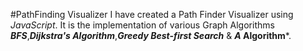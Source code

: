 #PathFinding Visualizer
 I have created a Path Finder Visualizer using _JavaScript_. It is the implementation of various Graph Algorithms ***BFS***,***Dijkstra's Algorithm***,***Greedy Best-first Search*** & ***A* Algorithm***.
